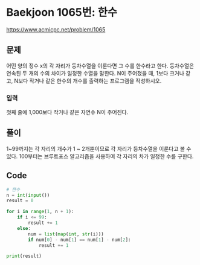 # Baekjoon 1065번: 한수
https://www.acmicpc.net/problem/1065


## 문제
어떤 양의 정수 x의 각 자리가 등차수열을 이룬다면 그 수를 한수라고 한다. 등차수열은 연속된 두 개의 수의 차이가 일정한 수열을 말한다. N이 주어졌을 때, 1보다 크거나 같고, N보다 작거나 같은 한수의 개수를 출력하는 프로그램을 작성하시오.


### 입력
첫째 줄에 1,000보다 작거나 같은 자연수 N이 주어진다.


## 풀이
1~99까지는 각 자리의 개수가 1 ~ 2개뿐이므로 각 자리가 등차수열을 이룬다고 볼 수 있다. 100부터는 브루트포스 알고리즘을 사용하여 각 자리의 차가 일정한 수를 구한다.


## Code
```python
# 한수
n = int(input())
result = 0

for i in range(1, n + 1):
    if i <= 99:
        result += 1
    else:
        num = list(map(int, str(i)))
        if num[0] - num[1] == num[1] - num[2]:
            result += 1

print(result)
```
